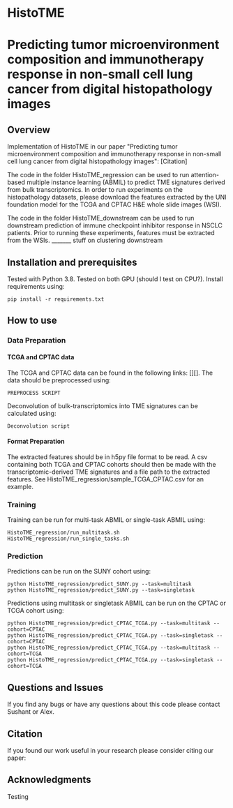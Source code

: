 HistoTME
==============

# Predicting tumor microenvironment composition and immunotherapy response in non-small cell lung cancer from digital histopathology images 

## Overview 
Implementation of HistoTME in our paper "Predicting tumor microenvironment composition and immunotherapy response in non-small cell lung cancer from digital histopathology images":
[Citation]

The code in the folder HistoTME_regression can be used to run attention-based multiple instance learning (ABMIL) to predict TME signatures derived from bulk transcriptomics. In order to run experiments on the histopathology datasets, please download the features extracted by the UNI foundation model for the TCGA and CPTAC H&E whole slide images (WSI).

The code in the folder HistoTME_downstream can be used to run downstream prediction of immune checkpoint inhibitor response in NSCLC patients. Prior to running these experiments, features must be extracted from the WSIs. _______ stuff on clustering downstream

## Installation and prerequisites
Tested with Python 3.8. Tested on both GPU (should I test on CPU?). Install requirements using:
```
pip install -r requirements.txt
```
## How to use
### Data Preparation
#### TCGA and CPTAC data
The TCGA and CPTAC data can be found in the following links: [][]. The data should be preprocessed using:
```
PREPROCESS SCRIPT
```

Deconvolution of bulk-transcriptomics into TME signatures can be calculated using:
```
Deconvolution script
```

#### Format Preparation
The extracted features should be in h5py file format to be read. A csv containing both TCGA and CPTAC cohorts should then be made with the transcriptomic-derived TME signatures and a file path to the extracted features. See HistoTME_regression/sample_TCGA_CPTAC.csv for an example. 

### Training
Training can be run for multi-task ABMIL or single-task ABMIL using:
```
HistoTME_regression/run_multitask.sh
HistoTME_regression/run_single_tasks.sh
```

### Prediction
Predictions can be run on the SUNY cohort using:
```
python HistoTME_regression/predict_SUNY.py --task=multitask
python HistoTME_regression/predict_SUNY.py --task=singletask
```
Predictions using multitask or singletask ABMIL can be run on the CPTAC or TCGA cohort using:
```
python HistoTME_regression/predict_CPTAC_TCGA.py --task=multitask --cohort=CPTAC
python HistoTME_regression/predict_CPTAC_TCGA.py --task=singletask --cohort=CPTAC
python HistoTME_regression/predict_CPTAC_TCGA.py --task=multitask --cohort=TCGA
python HistoTME_regression/predict_CPTAC_TCGA.py --task=singletask --cohort=TCGA
```

## Questions and Issues
If you find any bugs or have any questions about this code please contact Sushant or Alex.

## Citation
If you found our work useful in your research please consider citing our paper:

## Acknowledgments



Testing
